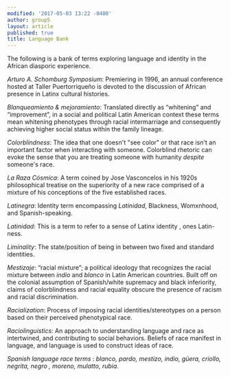 ```yaml
---
modified: '2017-05-03 13:22 -0400'
author: group5
layout: article
published: true
title: Language Bank
---
```



The following is a bank of terms exploring language and identity in the African diasporic experience.

*Arturo A. Schomburg Symposium*: Premiering in 1996, an annual conference  hosted at Taller Puertorriqueño is devoted to the discussion of <span class="soundcite" data-url="{{ site.audio }}Evelynne_the_erasure_issue_at_stake.mp3" data-start="00000" data-end="12000" data-plays="1"> African presence in Latinx cultural histories.</span>

*Blanqueamiento & mejoramiento*: Translated directly as “whitening” and “improvement”, in a social and political Latin American context these terms mean whitening phenotypes through racial intermarriage and consequently achieving higher social status within the family lineage.

*Colorblindness*: The idea that one doesn't "see color" or that race isn't an important factor when interacting with someone. Colorblind rhetoric can evoke the sense that you are treating someone with humanity *despite* someone's race.

*La Raza Cósmica*: A term coined by Jose Vasconcelos in his 1920s philosophical treatise on the superiority of a new race comprised of a mixture of his conceptions of the five established races.

*Latinegra*: Identity term encompassing *Latinidad*, Blackness, Womxnhood, and Spanish-speaking.

*Latinidad*: This is a term to refer to a sense of <span class="soundcite" data-url="{{ site.audio }}RosaRivera.mp3" data-start="70000" data-end="84000" data-plays="1"> Latinx identity </span>, ones Latin-ness.

*Liminality*: The state/position of being in between two fixed and standard identities.

*Mestizaje*: “racial mixture”; a political ideology that recognizes the racial mixture between *indio* and *blanco* in Latin American countries. Built off on the colonial assumption of Spanish/white supremacy and black inferiority, claims of colorblindness and racial equality obscure the presence of racism and racial discrimination. 

*Racialization*: Process of imposing racial identities/stereotypes on a person based on their perceived phenotypical race.

*Raciolinguistics*: An approach to understanding language and race as intertwined, and contributing to social behaviors. Beliefs of race manifest in language, and language is used to construct ideas of race.

<span class="soundcite" data-url="{{ site.audio }}Rosalyn.mp3" data-start="1134000" data-end="1154000" data-plays="1"> <em>Spanish language race terms</em> </span>: *blanco, pardo, mestizo, indio, güera, criollo, negrita,* <span class="soundcite" data-url="{{ site.audio }}Me_Gritaron_Negra.mp3" data-start="148000" data-end="160000" data-plays="1"> *negro* </span> *, moreno, mulatto,* *rubia*.
